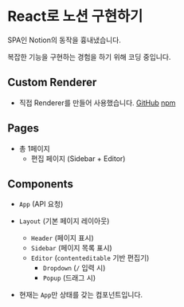 # React로 노션 구현하기

SPA인 Notion의 동작을 흉내냈습니다.

복잡한 기능을 구현하는 경험을 하기 위해 코딩 중입니다.

## Custom Renderer

- 직접 Renderer를 만들어 사용했습니다. [GitHub](https://github.com/seongbin9786/my-renderer) [npm](https://www.npmjs.com/package/@seongbin9786/my-renderer)

## Pages

- 총 1페이지
  - 편집 페이지 (Sidebar + Editor)

## Components

- `App` (API 요청)
- `Layout` (기본 페이지 레이아웃)
  - `Header` (페이지 표시)
  - `Sidebar` (페이지 목록 표시)
  - `Editor` (`contenteditable` 기반 편집기)
    - `Dropdown` (`/` 입력 시)
    - `Popup` (드래그 시)

- 현재는 `App`만 상태를 갖는 컴포넌트입니다.

